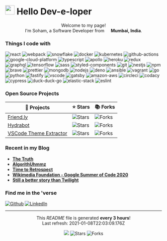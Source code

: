 <h1><img src="https://emojis.slackmojis.com/emojis/images/1531849430/4246/blob-sunglasses.gif?1531849430" width="30"/> Hello Dev-e-loper</h1>

<p align="center">Welcome to my page! </br> I'm Soham, a Software Developer from <img src="https://www.flaticon.com/svg/static/icons/svg/330/330176.svg" width="13"/> <b>Mumbai, India</b>.</p>

<h3>Things I code with</h3>
<p>
<img alt="react" src="https://img.shields.io/badge/React-black?logo=react&amp;style=plastic" /> <img alt="webpack" src="https://img.shields.io/badge/Webpack-black?logo=webpack&amp;style=plastic" /> <img alt="snowflake" src="https://img.shields.io/badge/Snowflake-black?logo=snowflake&amp;style=plastic" /> <img alt="docker" src="https://img.shields.io/badge/Docker-black?logo=docker&amp;style=plastic" /> <img alt="kubernetes" src="https://img.shields.io/badge/Kubernetes-black?logo=kubernetes&amp;style=plastic" /> <img alt="github-actions" src="https://img.shields.io/badge/Github%20Actions-black?logo=github-actions&amp;style=flat" /> <img alt="google-cloud-platform" src="https://img.shields.io/badge/GCP-black?logo=google-cloud&amp;style=flat" /> <img alt="typescript" src="https://img.shields.io/badge/Typescript-black?logo=typescript&amp;style=flat" /> <img alt="apollo" src="https://img.shields.io/badge/Apollo-black?logo=apollo-graphql&amp;style=flat" /> <img alt="heroku" src="https://img.shields.io/badge/Heroku-black?logo=heroku&amp;style=plastic" /> <img alt="redux" src="https://img.shields.io/badge/Redux-black?logo=redux&amp;style=plastic" /> <img alt="graphql" src="https://img.shields.io/badge/GraphQL-black?logo=graphql&amp;style=plastic" /> <img alt="tensorflow" src="https://img.shields.io/badge/Tensorflow-black?logo=tensorflow&amp;style=plastic" /> <img alt="sass" src="https://img.shields.io/badge/Sass-black?logo=sass&amp;style=plastic" /> <img alt="styled-components" src="https://img.shields.io/badge/Styled%20components-black?logo=styled-components&amp;style=plastic" /> <img alt="git" src="https://img.shields.io/badge/Git-black?logo=git&amp;style=plastic" /> <img alt="nestjs" src="https://img.shields.io/badge/Nestjs-black?logo=nestjs&amp;style=plastic" /> <img alt="npm" src="https://img.shields.io/badge/npm-black?logo=npm&amp;style=plastic" /> <img alt="brave" src="https://img.shields.io/badge/Brave-black?logo=brave&amp;style=plastic" /> <img alt="prettier" src="https://img.shields.io/badge/Prettier-black?logo=prettier&amp;style=plastic" /> <img alt="mongodb" src="https://img.shields.io/badge/MongoDB-black?logo=mongodb&amp;style=plastic" /> <img alt="nodejs" src="https://img.shields.io/badge/Node.js-black?logo=node.js&amp;style=plastic" /> <img alt="deno" src="https://img.shields.io/badge/Deno-black?logo=deno&amp;style=plastic" /> <img alt="ansible" src="https://img.shields.io/badge/Ansible-black?logo=ansible&amp;style=plastic" /> <img alt="vagrant" src="https://img.shields.io/badge/Vagrant-black?logo=vagrant&amp;style=plastic" /> <img alt="go" src="https://img.shields.io/badge/Go-black?logo=go&amp;style=plastic" /> <img alt="python" src="https://img.shields.io/badge/Python-black?logo=python&amp;style=plastic" /> <img alt="fastify" src="https://img.shields.io/badge/Fastify-black?logo=fastify&amp;style=plastic" /> <img alt="vscode" src="https://img.shields.io/badge/VSCode-black?logo=visual-studio-code&amp;style=plastic" /> <img alt="gatsby" src="https://img.shields.io/badge/Gatsby-black?logo=gatsby&amp;style=plastic" /> <img alt="amazon-aws" src="https://img.shields.io/badge/AWS-black?logo=amazon-aws&amp;style=plastic" /> <img alt="circleci" src="https://img.shields.io/badge/CircleCI-black?logo=circleci&amp;style=plastic" /> <img alt="codacy" src="https://img.shields.io/badge/Codacy-black?logo=codacy&amp;style=plastic" /> <img alt="cypress" src="https://img.shields.io/badge/Cypress-black?logo=cypress&amp;style=plastic" /> <img alt="duck-duck-go" src="https://img.shields.io/badge/DuckDuckGo-black?logo=duckduckgo&amp;style=plastic" /> <img alt="elastic-stack" src="https://img.shields.io/badge/Elastic%20Stack-black?logo=elastic-stack&amp;style=plastic" /> <img alt="eslint" src="https://img.shields.io/badge/ESLint-black?logo=eslint&amp;style=plastic" /> 
</p>

<h3>Open Source Projects</h3>

| 🎁 Projects |  ⭐ Stars  | 📚 Forks |
| ----------- | --------- | --------- |
| [Friend.ly](https://github.com/und3fined-v01d/Friend.ly) | ![Stars](https://img.shields.io/github/stars/und3fined-v01d/Friend.ly?style=plastic&amp;labelColor=343b41) | ![Forks](https://img.shields.io/github/forks/und3fined-v01d/Friend.ly?style=plastic&amp;labelColor=343b41) | 
| [Hydrabot](https://github.com/und3fined-v01d/Hydrabot) | ![Stars](https://img.shields.io/github/stars/und3fined-v01d/hydrabot?style=plastic&amp;labelColor=343b41) | ![Forks](https://img.shields.io/github/forks/und3fined-v01d/hydrabot?style=plastic&amp;labelColor=343b41) | 
| [VSCode Theme Extractor](https://github.com/und3fined-v01d/vscode-theme-extractor) | ![Stars](https://img.shields.io/github/stars/und3fined-v01d/vscode-theme-extractor?style=plastic&amp;labelColor=343b41) | ![Forks](https://img.shields.io/github/forks/und3fined-v01d/vscode-theme-extractor?style=plastic&amp;labelColor=343b41) | 

<h3>Recent in my Blog</h3>
<ul>

<li><a href="https://www.sohamp.dev/blog/2020-12-28-the-truth/"><b>The Truth</b></a></li>
<li><a href="https://www.sohamp.dev/blog/2020-10-28-algorithuhmmz/"><b>AlgorithUhmmz</b></a></li>
<li><a href="https://www.sohamp.dev/blog/2020-09-02-time-to-retrospect/"><b>Time to Retrospect</b></a></li>
<li><a href="https://www.sohamp.dev/blog/2020-08-24-wmf-gsoc2020/"><b>Wikimedia Foundation - Google Summer of Code 2020</b></a></li>
<li><a href="https://www.sohamp.dev/blog/2020-08-22-still-a-better-story-than-twilight/"><b>Still a better story than Twilight</b></a></li>
</ul>

<h3>Find me in the 'verse</h3>
<p>
<a href="https://github.com/und3fined-v01d" target="_blank"><img alt="Github" src="https://img.shields.io/badge/GitHub-%2312100E.svg?&style=for-the-badge&logo=Github&logoColor=white" /></a>  
<a href="https://linkedin.com/in/soham-parekh" target="_blank"><img alt="LinkedIn" src="https://img.shields.io/badge/linkedin-%230077B5.svg?&style=for-the-badge&logo=linkedin&logoColor=white" /></a>
</p>

<hr />

<p align="center">
This <i>README</i> file is generated <b>every 3 hours</b>!</br>
Last refresh: 2021-01-08T22:03:09.176Z<br />
</p>
<p align="center">
    <img src="https://github.com/und3fined-v01d/und3fined-v01d/workflows/README%20build/badge.svg" /> 
    <img alt="Stars" src="https://img.shields.io/github/stars/und3fined-v01d/und3fined-v01d?style=flat-square&labelColor=343b41"/> 
    <img alt="Forks" src="https://img.shields.io/github/forks/und3fined-v01d/und3fined-v01d?style=flat-square&labelColor=343b41"/>
</p>